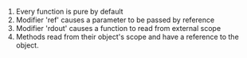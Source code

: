 1) Every function is pure by default
2) Modifier 'ref' causes a parameter to be passed by reference
3) Modifier 'rdout' causes a function to read from external scope
4) Methods read from their object's scope and have a reference to the object.
